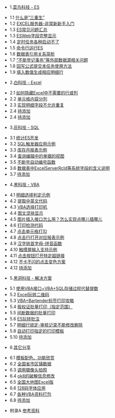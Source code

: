 * 1.[菜鸟科技 - ES](01.0.md)
 - 1.1 [什么是“三重生”](01.01.md)
 - 1.2 [EXCEL服务器-非常新新手入门](01.02.md)
 - 1.3 [ES常见问题汇总](01.03.md)
 - 1.3 [ESWeb字段完整显示](01.3.md)
 - 1.4 [定时任务各种启动不了](01.04.md)
 - 1.5 [命令行运行ES](01.05.md)
 - 1.6 [数据表引用关系简析](01.06.md)
 - 1.7 [“不能登记事务”等外部数据源相关问题](01.07.md)
 - 1.8 [回写公式提交本任务使用方法](01.08.md)
 - 1.9 [填入数值生成相应明细行](01.09.md)
* 2.[白科技 - Excel](02.0.md)
 - 2.1 [如何隐藏Excel中不需要的行或列](02.1.md)
 - 2.2 [单元格内容分列](02.2.md)
 - 2.3 [实现明细字段不允许重复](02.3.md)
 - 2.4 [待添加](02.4.md)
 - 2.4 [待添加](02.4.md)
* 3.[灰科技 - SQL](03.0.md)
 - 3.1 [统计ES开发](03.1.md)
 - 3.2 [SQL触发器应用示例](03.2.md)
 - 3.3 [库存月报表示例](03.3.md)
 - 3.4 [查询编辑中的单据的视图](03.4.md)
 - 3.5 [不断号自动编号函数](03.5.md)
 - 3.6 [数据表中ExcelServerRcId等系统字段的含义说明](03.6.md)
 - 3.7 [待添加](03.7.md)
* 4.[黑科技 - VBA](04.0.md)
 - 4.1 [明细选择判定示例](04.1.md)
 - 4.2 [提取中英文代码](04.2.md)
 - 4.3 [VBA选择打印机](04.3.md)
 - 4.4 [图文混排显示](04.4.md)
 - 4.5 [图片插入接口怎么用？怎么实现点哪儿插哪儿](04.5.md)
 - 4.6 [打印检测代码](04.6.md)
 - 4.7 [点击单元格打勾](04.7.md)
 - 4.8 [点击行打开对应报表示例](04.8.md)
 - 4.9 [汉字转首字母-拼音函数](04.9.md)
 - 4.10 [触摸屏输入支持示例](04.10.md)
 - 4.11 [点击按钮打开特定超链接](04.11.md)
 - 4.12 [不卡不闪的点击变色方案](04.12.md)
 - 4.12 [待添加](04.12.md)
* 5.[黑洞科技 - 解决方案](05.0.md)
 - 5.1 [使用VBA接口+VBA+SQL存储过程代替提数](05.1.md)
 - 5.2 [Excel玩转二维码](05.2.md)
 - 5.3 [VBA+Bartender标签打印攻略](05.3.md)
 - 5.4 [股权证批量打印（指定范围）](05.4.md)
 - 5.5 [间断数据的批量打印](05.5.md)
 - 5.6 [ES玩转批注](05.6.md)
 - 5.7 [明细行锁定-审核记录不能修改删除](05.7.md)
 - 5.8 [自动打印指定的打印模板](05.8.md)
 - 5.10 [待添加](05.10.md)
* 6.[其它分享](06.0.md)
 - 6.1 [模板配色、功能欣赏](06.1.md)
 - 6.2 [全国省市区镇数据](06.2.md)
 - 6.3 [调用摄像头拍照](06.3.md)
 - 6.4 [ok8的破解信息修改](06.4.md)
 - 6.5 [全国大地图Excel版](06.5.md)
 - 6.6 [128码字体应用](06.6.md)
 - 6.7 [各种VBA资料打包](06.7.md)
 - 6.8 [待添加](06.8.md)
* 附录A [参考资料](ref.md)
